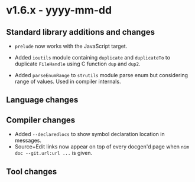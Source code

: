 # v1.6.x - yyyy-mm-dd



## Standard library additions and changes

- `prelude` now works with the JavaScript target.

- Added `ioutils` module containing `duplicate` and `duplicateTo` to duplicate `FileHandle` using C function `dup` and `dup2`.

- Added `parseEnumRange` to `strutils` module parse enum but considering range of values. Used in compiler internals.

## Language changes



## Compiler changes

- Added `--declaredlocs` to show symbol declaration location in messages.
- Source+Edit links now appear on top of every docgen'd page when `nim doc --git.url:url ...` is given.


## Tool changes
